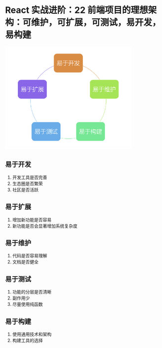 # React 实战进阶：22 前端项目的理想架构：可维护，可扩展，可测试，易开发，易构建

![](./res/easy-diagram.png)


## 易于开发

1. 开发工具是否完善
2. 生态圈是否繁荣
3. 社区是否活跃



## 易于扩展

1. 增加新功能是否容易
2. 新功能是否会显著增加系统复杂度




## 易于维护

1. 代码是否容易理解
2. 文档是否健全



## 易于测试

1. 功能的分层是否清晰
2. 副作用少
3. 尽量使用纯函数




## 易于构建

1. 使用通用技术和架构
2. 构建工具的选择
